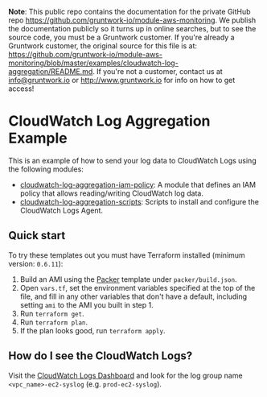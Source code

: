 **Note**: This public repo contains the documentation for the private GitHub repo <https://github.com/gruntwork-io/module-aws-monitoring>.
We publish the documentation publicly so it turns up in online searches, but to see the source code, you must be a Gruntwork customer.
If you're already a Gruntwork customer, the original source for this file is at: <https://github.com/gruntwork-io/module-aws-monitoring/blob/master/examples/cloudwatch-log-aggregation/README.md>.
If you're not a customer, contact us at <info@gruntwork.io> or <http://www.gruntwork.io> for info on how to get access!

# CloudWatch Log Aggregation Example

This is an example of how to send your log data to CloudWatch Logs using the following modules:

* [cloudwatch-log-aggregation-iam-policy](/modules/logs/cloudwatch-log-aggregation-iam-policy): A module that defines
  an IAM policy that allows reading/writing CloudWatch log data.
* [cloudwatch-log-aggregation-scripts](/modules/logs/cloudwatch-log-aggregation-scripts): Scripts to install and
  configure the CloudWatch Logs Agent.

## Quick start

To try these templates out you must have Terraform installed (minimum version: `0.6.11`):

1. Build an AMI using the [Packer](https://www.packer.io/) template under `packer/build.json`.
1. Open `vars.tf`, set the environment variables specified at the top of the file, and fill in any other variables that
   don't have a default, including setting `ami` to the AMI you built in step 1.
1. Run `terraform get`.
1. Run `terraform plan`.
1. If the plan looks good, run `terraform apply`.

## How do I see the CloudWatch Logs?

Visit the [CloudWatch Logs Dashboard](https://console.aws.amazon.com/cloudwatch/home#logs:) and look for the log group
name `<vpc_name>-ec2-syslog` (e.g. `prod-ec2-syslog`).
